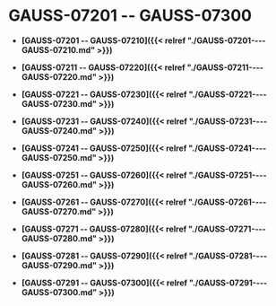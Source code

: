 # GAUSS-07201 -- GAUSS-07300

-   **[GAUSS-07201 -- GAUSS-07210]({{< relref "./GAUSS-07201----GAUSS-07210.md" >}})**  

-   **[GAUSS-07211 -- GAUSS-07220]({{< relref "./GAUSS-07211----GAUSS-07220.md" >}})**  

-   **[GAUSS-07221 -- GAUSS-07230]({{< relref "./GAUSS-07221----GAUSS-07230.md" >}})**  

-   **[GAUSS-07231 -- GAUSS-07240]({{< relref "./GAUSS-07231----GAUSS-07240.md" >}})**  

-   **[GAUSS-07241 -- GAUSS-07250]({{< relref "./GAUSS-07241----GAUSS-07250.md" >}})**  

-   **[GAUSS-07251 -- GAUSS-07260]({{< relref "./GAUSS-07251----GAUSS-07260.md" >}})**  

-   **[GAUSS-07261 -- GAUSS-07270]({{< relref "./GAUSS-07261----GAUSS-07270.md" >}})**  

-   **[GAUSS-07271 -- GAUSS-07280]({{< relref "./GAUSS-07271----GAUSS-07280.md" >}})**  

-   **[GAUSS-07281 -- GAUSS-07290]({{< relref "./GAUSS-07281----GAUSS-07290.md" >}})**  

-   **[GAUSS-07291 -- GAUSS-07300]({{< relref "./GAUSS-07291----GAUSS-07300.md" >}})**  


